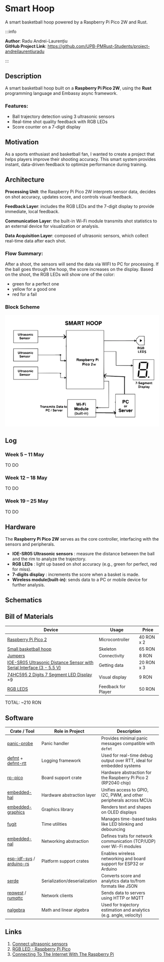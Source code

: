 # Smart Hoop
A smart basketball hoop powered by a Raspberry Pi Pico 2W and Rust.

:::info

**Author**: Radu Andrei-Laurențiu \
**GitHub Project Link**: https://github.com/UPB-PMRust-Students/proiect-andreilaurentiuradu

:::

## Description
A smart basketball hoop built on a **Raspberry Pi Pico 2W**, using the **Rust** programming language and Embassy async framework.

### Features:
+ Ball trajectory detection using 3 ultrasonic sensors
+ Real-time shot quality feedback with RGB LEDs
+ Score counter on a 7-digit display

## Motivation
As a sports enthusiast and basketball fan, I wanted to create a project that helps players improve their shooting accuracy. This smart system provides instant, data-driven feedback to optimize performance during training.

## Architecture
**Processing Unit**: the Raspberry Pi Pico 2W interprets sensor data, decides on shot accuracy, updates score, and controls visual feedback.

**Feedback Layer**: includes the RGB LEDs and the 7-digit display to provide immediate, local feedback.

**Communication Layer**: the built-in Wi-Fi module transmits shot statistics to an external device for visualization or analysis.

**Data Acquisition Layer**: composed of ultrasonic sensors, which collect real-time data after each shot.



### Flow Summary:
After a shoot, the sensors will send the data via WIFI to PC for processing.
If the ball goes through the hoop, the score increases on the display.
Based on the shoot, the RGB LEDs will show one of the color:
- green for a perfect one
- yellow for a good one
- red for a fail


### Block Scheme
![diagram](block-diagram.webp)

## Log

### Week 5 – 11 May

TO DO

### Week 12 – 18 May

TO DO

### Week 19 – 25 May

TO DO

## Hardware

The **Raspberry Pi Pico 2W** serves as the core controller, interfacing with the sensors and peripherals.

- **IOE-SR05 Ultrasonic sensors** : measure the distance between the ball and the rim to analyze the trajectory.
- **RGB LEDs** : light up based on shot accuracy (e.g., green for perfect, red for miss).
- **7-digits display** : increments the score when a basket is made.
- **Wireless module(built-in)**: sends data to a PC or mobile device for further analysis.

## Schematics

## Bill of Materials

| Device | Usage | Price |
|--------|--------|-------|
| [Raspberry Pi Pico 2](https://www.optimusdigital.ro/en/raspberry-pi-boards/13327-raspberry-pi-pico-2-w.html?search_query=raspberry+pi+pico+2&results=36) | Microcontroller | 40 RON x 2 |
| [Small basketball hoop](https://www.decathlon.ro/p/mini-cos-de-baschet-sk100-negru-auriu/_/R-p-346317?mc=8901657) | Skeleton | 65 RON
| [Jumpers](https://www.bitmi.ro/componente-electronice/40-fire-dupont-tata-mama-30cm-10504.html) | Connectivity | 8 RON |
| [IOE-SR05 Ultrasonic Distance Sensor with Serial Interface (3 - 5.5 V)](https://www.optimusdigital.ro/ro/senzori-senzori-de-distanta/8152-senzor-de-distana-ultrasonic-ioe-sr05-cu-interfaa-seriala-3-55-v.html?search_query=ultrasonic&results=47) | Getting data | 20 RON x 3
| [74HC595 2 Digits 7 Segment LED Display](https://www.optimusdigital.ro/en/led-displays/5605-74hc595-2-digits-7-segment-led-display.html?srsltid=AfmBOooWyQfFC3hv-Gp_PNDsWUwUZ5Xn56lRWl8V-sAAV3vUrpmnz7F7) ×9 | Visual display | 9 RON |
| [RGB LEDS](https://www.optimusdigital.ro/en/leds/5618-144-pcs-rgb-led-neopixels-ws2812b.html?gad_source=1&gad_campaignid=21360696715&gbraid=0AAAAADv-p3B2c0vBEDSIvQOgdRjvNBiy7&gclid=Cj0KCQjwoNzABhDbARIsALfY8VPsUSj4vp2kUib3_-QPmvutuwetDTkopSimuhPmvOD4ns7v9FyjVNIaAqXsEALw_wcB ) | Feedback for Player | 50 RON |



TOTAL: ~210 RON

## Software

| Crate / Tool | Role in Project | Description |
|--------------|------------------|-------------|
| [panic-probe](https://github.com/knurling-rs/panic-probe) | Panic handler | Provides minimal panic messages compatible with `defmt` |
| [defmt](https://github.com/knurling-rs/defmt) + [defmt-rtt](https://github.com/knurling-rs/defmt) | Logging framework | Used for real-time debug output over RTT, ideal for embedded systems |
| [rp-pico](https://github.com/rp-rs/rp-hal) | Board support crate | Hardware abstraction for the Raspberry Pi Pico 2 (RP2040 chip) |
| [embedded-hal](https://github.com/rust-embedded/embedded-hal) | Hardware abstraction layer | Unifies access to GPIO, I2C, PWM, and other peripherals across MCUs |
| [embedded-graphics](https://github.com/embedded-graphics/embedded-graphics) | Graphics library | Renders text and shapes on OLED displays |
| [fugit](https://github.com/knurling-rs/fugit) | Time utilities | Manages time-based tasks like LED blinking and debouncing |
| [embedded-nal](https://github.com/rust-embedded-community/embedded-nal) | Networking abstraction | Defines traits for network communication (TCP/UDP) over Wi-Fi modules |
| [esp-idf-sys](https://github.com/esp-rs/esp-idf-sys) / [arduino-rs](https://github.com/Rahix/arduino-hal) | Platform support crates | Enables wireless networking and board support for ESP32 or Arduino |
| [serde](https://github.com/serde-rs/serde) | Serialization/deserialization | Converts score and analytics data to/from formats like JSON |
| [reqwest](https://github.com/seanmonstar/reqwest) / [rumqttc](https://github.com/bytebeamio/rumqtt) | Network clients | Sends data to servers using HTTP or MQTT |
| [nalgebra](https://github.com/dimforge/nalgebra) | Math and linear algebra | Used for trajectory estimation and analytics (e.g. angle, velocity) |



## Links
1. [Connect ultrasonic sensors](https://www.youtube.com/watch?v=Xn_oAiH0ZsM)
2. [RGB LED - Raspberry Pi Pico](https://www.youtube.com/watch?v=uUcs37StEoY)
3. [Connecting To The Internet With The Raspberry Pi](https://www.youtube.com/watch?v=GiT3MzRzG48)
